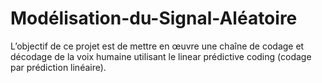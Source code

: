 # Modélisation-du-Signal-Aléatoire

L’objectif de ce projet est de mettre en œuvre une chaîne de codage et décodage de la voix humaine utilisant le linear prédictive coding (codage par prédiction linéaire).
